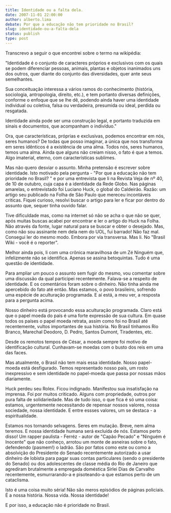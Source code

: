 ```yaml
---
title: Identidade ou a falta dela.
date: 2007-11-01 22:00:00
author: alberto.lima
debate: Por que a educação não tem prioridade no Brasil?
slug: identidade-ou-a-falta-dela
status: publish 
type: post
---
```


Transcrevo a seguir o que encontrei sobre o termo na wikipédia:   

  

"Identidade é o conjunto de caracteres próprios e exclusivos com os quais se podem diferenciar pessoas, animais, plantas e objetos inanimados uns dos outros, quer diante do conjunto das diversidades, quer ante seus semelhantes.  

  

Sua conceituação interessa a vários ramos do conhecimento (história, sociologia, antropologia, direito, etc.), e tem portanto diversas definições, conforme o enfoque que se lhe dê, podendo ainda haver uma identidade individual ou coletiva, falsa ou verdadeira, presumida ou ideal, perdida ou resgatada.  

  

Identidade ainda pode ser uma construção legal, e portanto traduzida em sinais e documentos, que acompanham o indivíduo."  

  

Ora, que características, próprias e exclusivas, podemos encontrar em nós, seres humanos? De todas que posso imaginar, a única que nos transforma em seres idênticos é a existência de uma alma. Todos nós, seres humanos, temos uma alma. Ainda que alguns não creiam nisso, o fato é que a temos. Algo imaterial, eterno, com características sublimes.  

  

Mas não quero desviar o assunto. Minha pretensão é escrever sobre identidade. Isto motivado pela pergunta - "Por que a educação não tem prioridade no Brasil? " e por uma entrevista que li na Revista Veja de nº 40, de 10 de outubro, cuja capa é a identidade da Rede Globo. Nas páginas amarelas, o entrevistado foi Luciano Huck, o global do Caldeirão. Razão: um artigo seu publicado na Folha de São Paulo que mereceu incontáveis criticas. Fiquei curioso, resolvi buscar o artigo para ler e ficar por dentro do assunto que, sequer tinha ouvido falar.  

  

Tive dificuldade mas, como na internet só não se acha o que não se quer, após muitas buscas acabei por encontrar e ler o artigo do Huck na Folha. Não através da fonte, lugar natural para se buscar e obter o desejado. Mas, como não sou assinante nem dela nem do UOL, fui barrado! Não faz mal. Consegui ler do mesmo modo. Embora por via transversa. Mas li. No "Brasil Wiki - você é o reporter".  

Melhor ainda pois, li com uma crônica maravilhosa de um Zé Ninguém que, infelizmente não se identifica. Apenas se assina betoquintas. Tudo é uma questão de identidade.  

  

Para ampliar um pouco o assunto sem fugir do mesmo, vou comentar sobre uma discussão da qual participei recentemente. Falava-se a respeito de identidade. E os comentários foram sobre o dinheiro. Não tinha ainda me apercebido do fato até então. Mas estamos, o povo brasileiro, sofrendo uma espécie de aculturação programada. E aí está, a meu ver, a resposta para a pergunta acima.  

  

Nosso dinheiro está provocando essa aculturação programada. Claro está que o papel moeda do país é uma forte expressão de sua cultura. Em quase todos os países o papel moeda retrata, assim como foi no Brasil até recentemente, vultos importantes de sua história. No Brasil tínhamos Rio Branco, Marechal Deodoro, D. Pedro, Santos Dumont, Tiradentes, etc.  

  

Desde os remotos tempos de César, a moeda sempre foi motivo de identificação cultural. Cunhavam-se moedas com o busto dos reis em uma das faces.  

Mas atualmente, o Brasil não tem mais essa identidade. Nosso papel-moeda está desfigurado. Temos representado nosso país, um rosto inexpressivo e sem identidade no papel-moeda que passa por nossas mãos diariamente.  

  

Huck perdeu seu Rolex. Ficou indignado. Manifestou sua insatisfação na imprensa. Foi por muitos criticado. Alguns com propriedade, outros por pura falta de solidariedade. Mas de tudo isso, o que fica é só uma coisa: estamos, urgentemente necessitando de repensar nossos valores, nossa sociedade, nossa identidade. E entre essses valores, um se destaca - a espiritualidade.  

  

Estamos nos tornando selvagens. Seres em mutação. Breve, nem alma teremos. E nossa identidade humana será excluída de nós. Estamos perto disso! Um rapper paulista - Ferréz - autor de "Capão Pecado" e "Ninguém é Inocente" que não conheço, arrotou um monte de asneiras sobre o fato, defendendo (pasmem!) o ladrão. São por fatos como este ou como a absolvição do Presidente do Senado recentemente autorizado a usar dinheiro de lobista para pagar suas contas particulares (sendo o presidente do Senado) ou dos adolescentes de classe média do Rio de Janeiro que agrediram brutalmente a empregada doméstica Sirlei Dias de Carvalho recentemente, esmurrarando-a e pisoteando-a que estamos perto de um cataclisma.  

  

Isto é uma coisa muito séria! Não são meros episódios de páginas policiais. É a nossa história. Nossa vida. Nossa identidade!  

E por isso, a educação não é prioridade no Brasil.
